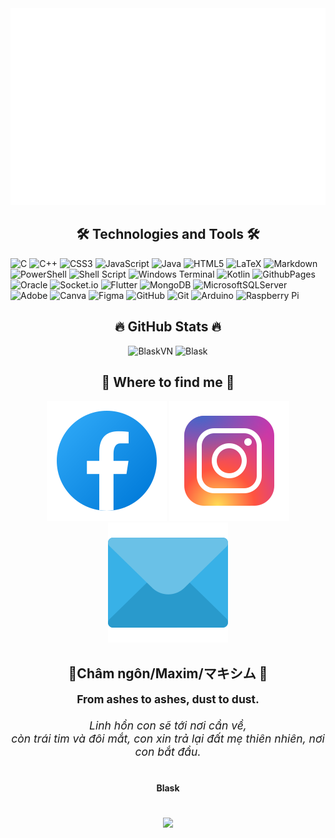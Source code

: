 <a href="https://github.com/BlaskVN" style="text-decoration:none;" target="blank" alt="❤️">
  <img src="svg/blask.svg" width="1200" alt="Blask" />
</a>

<h2 align="center">🛠 Technologies and Tools 🛠</h2>

![C](https://img.shields.io/badge/c-%2300599C.svg?style=for-the-badge&logo=c&logoColor=white) ![C++](https://img.shields.io/badge/c++-%2300599C.svg?style=for-the-badge&logo=c%2B%2B&logoColor=white) ![CSS3](https://img.shields.io/badge/css3-%231572B6.svg?style=for-the-badge&logo=css3&logoColor=white) ![JavaScript](https://img.shields.io/badge/javascript-%23323330.svg?style=for-the-badge&logo=javascript&logoColor=%23F7DF1E) ![Java](https://img.shields.io/badge/java-%23ED8B00.svg?style=for-the-badge&logo=openjdk&logoColor=white) ![HTML5](https://img.shields.io/badge/html5-%23E34F26.svg?style=for-the-badge&logo=html5&logoColor=white) ![LaTeX](https://img.shields.io/badge/latex-%23008080.svg?style=for-the-badge&logo=latex&logoColor=white) ![Markdown](https://img.shields.io/badge/markdown-%23000000.svg?style=for-the-badge&logo=markdown&logoColor=white) ![PowerShell](https://img.shields.io/badge/PowerShell-%235391FE.svg?style=for-the-badge&logo=powershell&logoColor=white) ![Shell Script](https://img.shields.io/badge/shell_script-%23121011.svg?style=for-the-badge&logo=gnu-bash&logoColor=white) ![Windows Terminal](https://img.shields.io/badge/Windows%20Terminal-%234D4D4D.svg?style=for-the-badge&logo=windows-terminal&logoColor=white) ![Kotlin](https://img.shields.io/badge/kotlin-%237F52FF.svg?style=for-the-badge&logo=kotlin&logoColor=white) ![GithubPages](https://img.shields.io/badge/github%20pages-121013?style=for-the-badge&logo=github&logoColor=white) ![Oracle](https://img.shields.io/badge/Oracle-F80000?style=for-the-badge&logo=oracle&logoColor=white) ![Socket.io](https://img.shields.io/badge/Socket.io-black?style=for-the-badge&logo=socket.io&badgeColor=010101) ![Flutter](https://img.shields.io/badge/Flutter-%2302569B.svg?style=for-the-badge&logo=Flutter&logoColor=white) ![MongoDB](https://img.shields.io/badge/MongoDB-%234ea94b.svg?style=for-the-badge&logo=mongodb&logoColor=white) ![MicrosoftSQLServer](https://img.shields.io/badge/Microsoft%20SQL%20Server-CC2927?style=for-the-badge&logo=microsoft%20sql%20server&logoColor=white) ![Adobe](https://img.shields.io/badge/adobe-%23FF0000.svg?style=for-the-badge&logo=adobe&logoColor=white) ![Canva](https://img.shields.io/badge/Canva-%2300C4CC.svg?style=for-the-badge&logo=Canva&logoColor=white) ![Figma](https://img.shields.io/badge/figma-%23F24E1E.svg?style=for-the-badge&logo=figma&logoColor=white) ![GitHub](https://img.shields.io/badge/github-%23121011.svg?style=for-the-badge&logo=github&logoColor=white) ![Git](https://img.shields.io/badge/git-%23F05033.svg?style=for-the-badge&logo=git&logoColor=white) ![Arduino](https://img.shields.io/badge/-Arduino-00979D?style=for-the-badge&logo=Arduino&logoColor=white) ![Raspberry Pi](https://img.shields.io/badge/-RaspberryPi-C51A4A?style=for-the-badge&logo=Raspberry-Pi)

<h2 align="center">🔥 GitHub Stats 🔥</h2>

<div align=center>
<img height="200" src="https://github-readme-stats.vercel.app/api/top-langs/?username=BlaskVN&theme=merko&hide_border=true&include_all_commits=true&count_private=true&layout=compact" alt="BlaskVN" />
<img height="200" src="https://github-readme-stats.vercel.app/api?username=BlaskVN&theme=merko&hide_border=true&include_all_commits=true&count_private=true" alt="Blask" />
</div>

<h2 align="center">🦁 Where to find me 🦁</h2>

<div align="center">
<a href="https://facebook.com/blask.pqm" style="text-decoration:none;" target="blank"><img src="svg/fb.svg" alt="Blask-facebook" /></a>
<a href="https://www.instagram.com/blask.pqm" style="text-decoration:none;" target="blank"><img src="svg/ig.svg" alt="Blask-instagram" /></a>
<a href="mailto:blaskvn+mailfromgithub@gmail.com" style="text-decoration:none;" target="top"><img src="svg/email.svg" alt="Blask-email" /></a>
</div>

<h2 align="center">📑Châm ngôn/Maxim/マキシム 📑</h2>

<p style="text-align: center; font-size: 125%;"><b>From ashes to ashes, dust to dust.</b><br><br>
<i>Linh hồn con sẽ tới nơi cần về, <br>còn trái tim và đôi mắt, con xin trả lại đất mẹ thiên nhiên, nơi con bắt đầu.</i><br><br></p>
<p align="center" ><b>Blask</b></p>

<!--
<div align="center">
<img src="svg/blask-quotes.svg" width="846" height="150" alt="Blask-official" />
</div>
-->
#

<div align="center">

![](https://visitcount.itsvg.in/api?id=BlaskVN&icon=10&color=13)
</div>